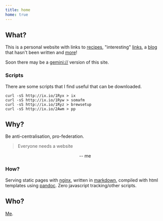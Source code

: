 ```yaml
---
title: home
home: true
---
```


## What?

This is a personal website with links to [recipes](pages/recipes), "interesting" [links](pages/links), a [blog](blog) that hasn't been written and [more]()!

Soon there may be a [gemini://](https://gemini.circumlunar.space) version of this site.

### Scripts

There are some scripts that I find useful that can be downloaded.

```
curl -sS http://ix.io/1Ryx > ix
curl -sS http://ix.io/1Ryw > somafm
curl -sS http://ix.io/1Ryz > brewsetup
curl -sS http://ix.io/2Awm > pp
```

## Why?

Be anti-centralisation, pro-federation.

> Everyone needs a website

<center>-- me</center>


### How?

Serving static pages with [nginx](https://www.nginx.com), written in [markdown](https://daringfireball.net/projects/markdown/), compiled with html templates using [pandoc](https://pandoc.org). Zero javascript tracking/other scripts.

## Who?

[Me](pages/about).
